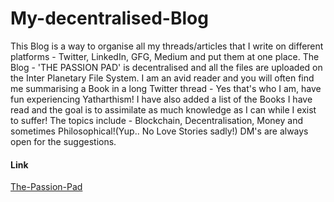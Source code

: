 # My-decentralised-Blog

This Blog is a way to organise all my threads/articles that I write on different platforms - Twitter, LinkedIn, GFG, Medium and put them at one place.
The Blog - 'THE PASSION PAD' is decentralised and all the files are uploaded on the Inter Planetary File System. I am 
an avid reader and you will often find me summarising a Book in a long Twitter thread - Yes that's who I am, have fun experiencing Yatharthism!
I have also added a list of the Books I have read and the goal is to assimilate as much knowledge as I can while I exist to suffer!
The topics include - Blockchain, Decentralisation, Money and sometimes Philosophical!(Yup.. No Love Stories sadly!) DM's are always open for the suggestions.


#### Link
[The-Passion-Pad](https://my-decentralised-blog.vercel.app)
